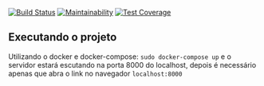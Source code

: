 [![Build Status](https://travis-ci.org/CodeCollegeGroup/django-rest-denunciation.svg?branch=master)](https://travis-ci.org/CodeCollegeGroup/django-rest-denunciation)
[![Maintainability](https://api.codeclimate.com/v1/badges/326580a7635149dc314b/maintainability)](https://codeclimate.com/github/CodeCollegeGroup/django-rest-denunciation/maintainability)
[![Test Coverage](https://api.codeclimate.com/v1/badges/326580a7635149dc314b/test_coverage)](https://codeclimate.com/github/CodeCollegeGroup/django-rest-denunciation/test_coverage)

## Executando o projeto
Utilizando o docker e docker-compose:
`sudo docker-compose up`
e o servidor estará escutando na porta 8000 do localhost, depois é necessário apenas que abra o link no navegador `localhost:8000`
